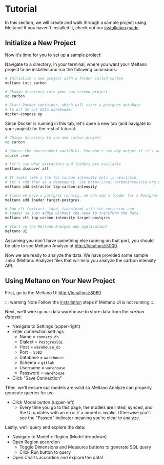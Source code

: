 # Tutorial

In this section, we will create and walk through a sample project using Meltano! If you haven't installed it, check out our [installation guide](/docs/#installation).

## Initialize a New Project

Now it's time for you to set up a sample project!

Navigate to a directory, in your terminal, where you want your Meltano project to be installed and run the following commands:

```bash
# Initialize a new project with a folder called carbon
meltano init carbon

# Change directory into your new carbon project
cd carbon

# Start Docker container, which will start a postgres database
# to act as our data warehouse.
docker-compose up
```

Since Docker is running in this tab, let's open a new tab (and navigate to your project) for the rest of tutorial.

```bash
# Change directory to you new carbon project
cd carbon

# Source the environment variables. You won't see any output if it's working.
source .env

# let's see what extractors and loaders are available
meltano discover all

# It looks like a tap for carbon intensity data is available,
# let's add that as a dependency. See https://api.carbonintensity.org.uk/
meltano add extractor tap-carbon-intensity

# Since we have a postgres running, we can add a loader for a Postgres database
meltano add loader target-postgres

# Run elt (extract, load, transform) with the extractor and
# loader we just added without the need to transform the data
meltano elt tap-carbon-intensity target-postgres

# Start up the Meltano Analyze web application!
meltano ui
```

Assuming you don't have something else running on that port, you should be able to see Meltano Analyze at [http://localhost:5000](http://localhost:5000).

Now we are ready to analyze the data. We have provided some sample .m5o (Meltano Analyze) files that will help you analyze the carbon intensity API.

## Using Meltano on Your New Project

First, go to the Meltano UI [http://localhost:8080](http://localhost:8080)

::: warning Note
Follow the [installation](/docs/#installation) steps if Meltano UI is not running
:::

Next, we'll wire up our data warehouse to store data from the *carbon dataset*:
- Navigate to Settings (upper-right)
- Enter connection settings
  - Name = `runners_db`
  - Dialect = `PostgresSQL`
  - Host = `warehouse_db`
  - Port = `5502`
  - Database = `warehouse`
  - Schema = `gitlab`
  - Username = `warehouse`
  - Password = `warehouse`
- Click "Save Connection"

Then, we'll ensure our models are valid so Meltano Analyze can properly generate queries for us:
- Click Model button (upper-left)
    - Every time you go to this page, the models are linted, synced, and the UI updates with an error if a model is invalid. Otherwise you'll see the "Passed" indicator meaning you're clear to analyze.

Lastly, we'll query and explore the data:
- Navigate to Model > Region (Model dropdown)
- Open Region accordion
  - Toggle Dimensions and Measures buttons to generate SQL query
  - Click Run button to query
- Open Charts accordion and explore the data!
